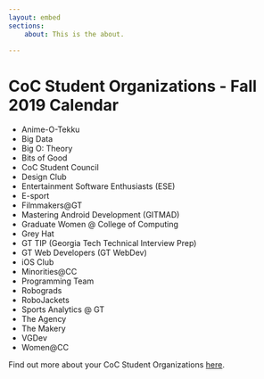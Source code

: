 ```yaml
---
layout: embed
sections:
    about: This is the about.

---
```

# CoC Student Organizations - Fall 2019 Calendar
<ul>
<li>Anime-O-Tekku</li>
<li>Big Data</li>
<li>Big O: Theory</li>
<li>Bits of Good</li>
<li>CoC Student Council</li>
<li>Design Club</li>
<li>Entertainment Software Enthusiasts (ESE)</li>
<li>E-sport</li>
<li>Filmmakers@GT</li>
<li>Mastering Android Development (GITMAD)</li>
<li>Graduate Women @ College of Computing</li>
<li>Grey Hat</li>
<li>GT TIP (Georgia Tech Technical Interview Prep)</li>
<li>GT Web Developers (GT WebDev)</li>
<li>iOS Club</li>
<li>Minorities@CC</li>
<li>Programming Team</li>
<li>Robograds</li>
<li>RoboJackets</li>
<li>Sports Analytics @ GT</li>
<li>The Agency</li>
<li>The Makery</li>
<li>VGDev</li>
<li>Women@CC</li>
</ul>
Find out more about your CoC Student Organizations <a href="https://www.cc.gatech.edu/content/student-organizations">here</a>.
